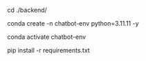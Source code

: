 cd ./backend/

conda create -n chatbot-env python=3.11.11 -y

conda activate chatbot-env

pip install -r requirements.txt
